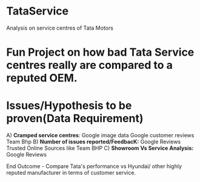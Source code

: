 # TataService
Analysis on service centres of Tata Motors
# Fun Project on how bad Tata Service centres really are compared to a reputed OEM. 

# Issues/Hypothesis to be proven(Data Requirement)
A) **Cramped service centres**:
   Google image data
   Google customer reviews
   Team Bhp
B) **Number of issues reported/FeedbacK:**
   Google Reviews
   Trusted Online Sources like Team BHP
C) **Showroom Vs Service Analysis:**
   Google Reviews

End Outcome - Compare Tata's performance vs Hyundai/ other highly reputed manufacturer in terms of customer service. 
